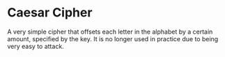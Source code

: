 # Caesar Cipher

A very simple cipher that offsets each letter in the alphabet by a certain amount, specified by the key.
It is no longer used in practice due to being very easy to attack.
